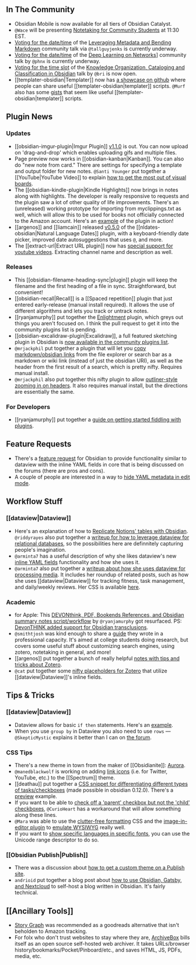## In The Community
* Obsidian Mobile is now available for all tiers of Obsidian Catalyst. 
* `@Wace` will be presenting [Notetaking for Community Students](https://forum.obsidian.md/t/notetaking-for-university-students-community-talk-by-wace/17007) at 11:30 EST. 
* [Voting for the date/time](https://forum.obsidian.md/t/leveraging-metadata-and-bending-markdown-community-talk-by-tallguyjenks/17070) of the [Leveraging Metadata and Bending Markdown](https://forum.obsidian.md/t/leveraging-metadata-and-bending-markdown-community-talk-by-tallguyjenks/17070) community talk via `@tallguyjenks` is currently underway. 
* [Voting for the date/time](https://www.when2meet.com/?11752321-UHqgS) of the [Deep Learning on Networks](https://forum.obsidian.md/t/deep-learning-on-networks-community-talk-by-phnx/17235)]  community talk by `@phnx` is currently underway. 
*  [Voting for the time slot](https://www.when2meet.com/?11790436-pKi9l) of the [Knowledge Organization, Cataloging and Classification in Obsidian](https://forum.obsidian.md/t/knowledge-organization-cataloging-and-classification-in-obsidian-community-talk-by-brimwats/17442) talk by `@bri` is now open. 
* [[templater-obsidian|Templater]] now has [a showcase on github](https://github.com/SilentVoid13/Templater/discussions/categories/templates-showcase) where people can share useful [[templater-obsidian|templater]] scripts. `@Murf` also has some [gists](https://gist.github.com/GitMurf) that seem like useful [[templater-obsidian|templater]] scripts. 

## Plugin News
### Updates
* [[obsidian-imgur-plugin|Imgur Plugin]] [v1.1.0](https://github.com/gavvvr/obsidian-imgur-plugin/releases/tag/1.1.0 "https://github.com/gavvvr/obsidian-imgur-plugin/releases/tag/1.1.0") is out. You can now upload on 'drag-and-drop' which enables uploading gifs and multiple files. 
* Page preview now works in [[obsidian-kanban|Kanban]]. You can also do "new note from card." There are settings for specifying a template and output folder for new notes. `@Santi Younger` put together a [[YouTube|YouTube Video]] to explain [how to get the most out of visual boards](https://www.youtube.com/watch?v=vRZXT4ynKxE&lc=UgxqaLTyYyb27cjTwkZ4AaABAg). 
* The [[obsidian-kindle-plugin|Kindle Highlights]] now brings in notes along with highlights. The developer is really responsive to requests and the plugin saw a lot of other quality of life improvements. There's an (unreleased) working prototype for importing from myclippings.txt as well, which will allow this to be used for books not officially connected to the Amazon account. Here's an [example](https://discord.com/channels/686053708261228577/744933215063638183/836759090762874900) of the plugin in action! 
* [[argenos]] and [[liamcain]] released [v0.5.0](https://discord.com/channels/686053708261228577/707816848615407697/836333522921717793) of the [[nldates-obsidian|Natural Language Dates]] plugin, with a keyboard-friendly date picker, improved date autosuggestions that uses `@`, and more. 
* The [[extract-url|Extract URL plugin]] now has [special support for youtube videos](https://forum.obsidian.md/t/extract-url-plugin-0-8-extended-youtube-support/17131). Extracting channel name and description as well. 

### Releases
* This [[obsidian-filename-heading-sync|plugin]] plugin will keep the filename and the first heading of a file in sync. Straightforward, but convenient! 
* [[obsidian-recall|Recall]] is a [[Spaced repetition]] plugin that just entered early-release (manual install required). It allows the use of different algorithms and lets you track or untrack notes. 
* [[ryanjamurphy]] put together the [Enlightment](https://github.com/ryanjamurphy/enlightenment-obsidian) plugin, which greys out things you aren't focused on. I think the pull request to get it into the community plugins list is pending. 
* [[obsidian-excalidraw-plugin|Excalidraw]], a full featured sketching plugin in Obsidian is [now available in the community plugins list](https://forum.obsidian.md/t/excalidraw-full-featured-sketching-plugin-in-obsidian/17367). 
* `@mrjackphil` put together a plugin that will let you [copy markdown/obsidian links](https://github.com/mrjackphil/obsidian-copy-search-link) from the file explorer or search bar as a markdown or wiki link (instead of just the obsidian URI), as well as the header from the first result of a search, which is pretty nifty. Requires manual install. 
* `@mrjackphil` also put together this nifty plugin to allow [outliner-style zooming in on headers](https://github.com/mrjackphil/obsidian-zoom-in-headers). It also requires manual install, but the directions are essentially the same. 

### For Developers
* [[ryanjamurphy]] put together a [guide on getting started fiddling with plugins](https://forum.obsidian.md/t/plugins-mini-faq/7737/26?u=ryanjamurphy). 

## Feature Requests
* There's a  [feature request](https://forum.obsidian.md/t/inline-intext-yaml-fields/17092) for Obsidian to provide functionality similar to dataview with the inline YAML fields in core that is being discussed on the forums (there are pros and cons). 
* A couple of people are interested in a way to [hide YAML metadata in edit mode](https://forum.obsidian.md/t/hiding-yaml-in-edit-mode/17394). 

## Workflow Stuff
### [[dataview|Dataview]] 
* Here's an explanation of how to [Replicate Notions' tables with Obsidian](https://input.sh/replicating-notions-tables-with-obsidian-plugins/). `@riddyrayes` also put together a [writeup for how to leverage dataview for relational databases](https://forum.obsidian.md/t/toying-with-relational-databases-using-dataview/17433?u=riddyrayes), so the possibilities here are definnitely capturing people's imagination. 
* `@arminta7` has a useful description of why she likes dataview's new [inline YAML fields](http://discordapp.com/channels/686053708261228577/707816848615407697/835396767066488842) functionality and how she uses it. 
* `@arminta7` also put together a [writeup about how she uses dataview for processing media](https://forum.obsidian.md/t/dataview-for-reviewing-and-processing-media/17136). It includes her roundup of related posts, such as how she uses [[dataview|Dataview]] for tracking fitness, task management, and daily/weekly reviews. Her CSS is available [here](https://forum.obsidian.md/t/my-theme-and-custom-css-clean-and-notion-like/17140). 

### Academic
* for Apple: This [DEVONthink, PDF, Bookends References, and Obsidian summary notes script/workflow](https://axle.design/connect-devonthink-pdfs-bookends-references-and-obsidian-summary-notes-with-this-script) by `@ryanjamurphy` got resurfaced. PS: [DevonTHINK added support for Obsidian transclusions](http://discordapp.com/channels/686053708261228577/694233507500916796/837610035902283787). 
* `@smithtjosh` was kind enough to share a [guide](https://docs.google.com/document/d/1Ti90jJG2b9cnKbOoGZyT6ve5P_iyhva6lLRrlL9sCek/edit#heading=h.jcidduny8pla) they wrote in a professional capacity. It's aimed at college students doing research, but covers some useful stuff about customizing search engines, using zotero, notetaking in general, and more! 
* [[argenos]] put together a bunch of really helpful [notes with tips and tricks about Zotero](https://publish.obsidian.md/argenos/). 
* `@cat` put together some [nifty placeholders for Zotero](https://discord.com/channels/686053708261228577/722584061087842365/836340716485476373) that utilize [[dataview|Dataview]]'s inline fields.

## Tips & Tricks
### [[dataview|Dataview]]
* Dataview allows for basic `if then` statements. Here's an [example](https://discord.com/channels/686053708261228577/694233507500916796/835867022780530758).
* When you use `group by` in Dataview you also need to use `rows` — `@SkepticMystic` explains it better than I can on [the forum](https://forum.obsidian.md/t/dataview-plugin-snippet-showcase/13673/93). 
### CSS Tips
* There's a new theme in town from the maker of [[Obsidianite]]: [Aurora](https://github.com/auroral-ui/aurora-obsidian-md). 
* `@manedblackwolf` is working on adding [link icons](https://discord.com/channels/686053708261228577/702656734631821413/835824144414539787) (i.e. for Twitter, YouTube, etc.) to the [[Spectrum]] theme. 
* [[deathau]] put together a [CSS snippet for differentiating different types of tasks/checkboxes](https://github.com/deathau/obsidian-snippets/blob/main/checkbox.css) (made possible in obsidian 0.12.0). There's a [preview](https://discord.com/channels/686053708261228577/702656734631821413/836099935874056193) example. 
* If you want to be able to [check off a 'parent' checkbox but not the 'child' checkboxes](https://www.reddit.com/r/ObsidianMD/comments/mqndbf/is_there_a_way_to_have_a_note_after_a_checked/gup4eiq/), `@CurioHeart` has a workaround that will allow something along these lines. 
* `@Mara` was able to use the [clutter-free formatting](https://github.com/deathau/obsidian-snippets/blob/main/clutter-free-formatting.css) CSS and the [image-in-editor plugin](https://github.com/ozntel/oz-image-in-editor-obsidian) to [emulate WYSIWYG](https://discord.com/channels/686053708261228577/702656734631821413/836505456024354826) really well.  
* If you want to [show specific languages in specific fonts](http://discordapp.com/channels/686053708261228577/702656734631821413/837628984580767764), you can use the Unicode range descriptor to do so. 
### [[Obsidian Publish|Publish]]
* There was a discussion about [how to get a custom theme on a Publish site](https://discord.com/channels/686053708261228577/768134314864017429/835576825253986385).
* `andrioid` put together a blog post about [how to use Obsidian, Gatsby, and Nextcloud](https://andri.dk/blog/2021/blogging-with-obsidian-gatsby-and-nextcloud) to self-host a blog written in Obsidian. It's fairly technical. 

## [[Ancillary Tools]]
* [Story Graph](https://app.thestorygraph.com/) was recommended as a goodreads alternative that isn't beholden to Amazon tracking. 
* For folx who don't trust websites to stay where they are, [ArchiveBox](https://archivebox.io/) bills itself as an open source self-hosted web archiver. It takes URLs/browser history/bookmarks/Pocket/Pinboard/etc., and saves HTML, JS, PDFs, media, etc. 